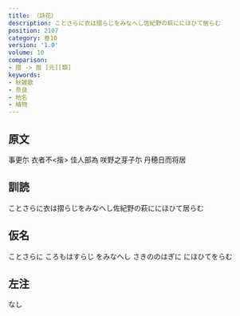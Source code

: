 ```yaml
---
title: （詠花）
description: ことさらに衣は摺らじをみなへし佐紀野の萩ににほひて居らむ
position: 2107
category: 巻10
version: '1.0'
volume: 10
comparison:
- 摺 -> 揩 [元][類]
keywords:
- 秋雑歌
- 奈良
- 地名
- 植物
---
```


## 原文

事更尓 衣者不<揩> 佳人部為 咲野之芽子尓 丹穂日而将居

## 訓読

ことさらに衣は摺らじをみなへし佐紀野の萩ににほひて居らむ

## 仮名

ことさらに ころもはすらじ をみなへし さきののはぎに にほひてをらむ

## 左注

なし
